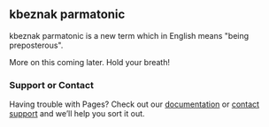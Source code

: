 ## kbeznak parmatonic
 kbeznak parmatonic is a new term which in English means "being preposterous".


More on this coming later. Hold your breath!
### Support or Contact

Having trouble with Pages? Check out our [documentation](https://help.github.com/categories/github-pages-basics/) or [contact support](https://github.com/contact) and we’ll help you sort it out.
